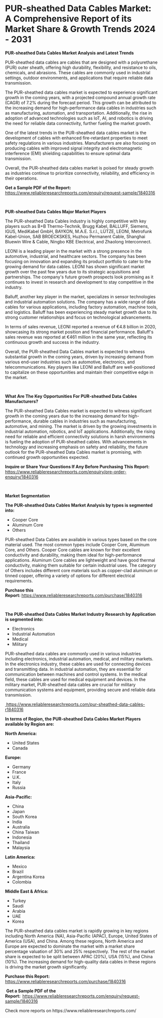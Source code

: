 <p><h1>PUR-sheathed Data Cables Market: A Comprehensive Report of its Market Share & Growth Trends 2024 - 2031</h1></p><p><strong>PUR-sheathed Data Cables Market Analysis and Latest Trends</strong></p>
<p><p>PUR-sheathed data cables are cables that are designed with a polyurethane (PUR) outer sheath, offering high durability, flexibility, and resistance to oils, chemicals, and abrasions. These cables are commonly used in industrial settings, outdoor environments, and applications that require reliable data transmission.</p><p>The PUR-sheathed data cables market is expected to experience significant growth in the coming years, with a projected compound annual growth rate (CAGR) of 7.2% during the forecast period. This growth can be attributed to the increasing demand for high-performance data cables in industries such as manufacturing, automation, and transportation. Additionally, the rise in adoption of advanced technologies such as IoT, AI, and robotics is driving the need for reliable data connectivity, further fueling the market growth.</p><p>One of the latest trends in the PUR-sheathed data cables market is the development of cables with enhanced fire-retardant properties to meet safety regulations in various industries. Manufacturers are also focusing on producing cables with improved signal integrity and electromagnetic interference (EMI) shielding capabilities to ensure optimal data transmission.</p><p>Overall, the PUR-sheathed data cables market is poised for steady growth as industries continue to prioritize connectivity, reliability, and efficiency in their operations.</p></p>
<p><strong>Get a Sample PDF of the Report:&nbsp;</strong> <a href="https://www.reliableresearchreports.com/enquiry/request-sample/1840316">https://www.reliableresearchreports.com/enquiry/request-sample/1840316</a></p>
<p>&nbsp;</p>
<p><strong>PUR-sheathed Data Cables Major Market Players</strong></p>
<p><p>The PUR-sheathed Data Cables industry is highly competitive with key players such as B+B Thermo-Technik, Brugg Kabel, BALLUFF, Siemens, IGUS, MediKabel GmbH, BAYKON, M.A.E. S.r.l., LÜTZE, LEONI, Metrofunk Kabel-Union, SAB BROECKSKES, Huzhou Permanent Cable, Shanghai Bluewin Wire & Cable, Ningbo KBE Electrical, and Zhaolong Interconnect.</p><p>LEONI is a leading player in the market with a strong presence in the automotive, industrial, and healthcare sectors. The company has been focusing on innovation and expanding its product portfolio to cater to the growing demand for data cables. LEONI has shown significant market growth over the past few years due to its strategic acquisitions and partnerships. The company's future growth prospects look promising as it continues to invest in research and development to stay competitive in the industry.</p><p>Balluff, another key player in the market, specializes in sensor technologies and industrial automation solutions. The company has a wide range of data cables for various applications, including factory automation, machine tools, and logistics. Balluff has been experiencing steady market growth due to its strong customer relationships and focus on technological advancements.</p><p>In terms of sales revenue, LEONI reported a revenue of €4.8 billion in 2020, showcasing its strong market position and financial performance. Balluff's sales revenue was reported at €461 million in the same year, reflecting its continuous growth and success in the industry.</p><p>Overall, the PUR-sheathed Data Cables market is expected to witness substantial growth in the coming years, driven by increasing demand from various end-user industries such as automotive, electronics, and telecommunications. Key players like LEONI and Balluff are well-positioned to capitalize on these opportunities and maintain their competitive edge in the market.</p></p>
<p>&nbsp;</p>
<p><strong>What Are The Key Opportunities For PUR-sheathed Data Cables Manufacturers?</strong></p>
<p><p>The PUR-sheathed Data Cables market is expected to witness significant growth in the coming years due to the increasing demand for high-performance, durable cables in industries such as manufacturing, automotive, and mining. The market is driven by the growing investments in industrial automation, robotics, and IoT applications. Additionally, the rising need for reliable and efficient connectivity solutions in harsh environments is fueling the adoption of PUR-sheathed cables. With advancements in technology and increasing emphasis on safety and reliability, the future outlook for the PUR-sheathed Data Cables market is promising, with continued growth opportunities expected.</p></p>
<p><strong>Inquire or Share Your Questions If Any Before Purchasing This Report:</strong> <a href="https://www.reliableresearchreports.com/enquiry/pre-order-enquiry/1840316">https://www.reliableresearchreports.com/enquiry/pre-order-enquiry/1840316</a></p>
<p>&nbsp;</p>
<p><strong>Market Segmentation</strong></p>
<p><strong>The PUR-sheathed Data Cables Market Analysis by types is segmented into:</strong></p>
<p><ul><li>Cooper Core</li><li>Aluminum Core</li><li>Others</li></ul></p>
<p><p>PUR-sheathed Data Cables are available in various types based on the core material used. The most common types include Cooper Core, Aluminum Core, and Others. Cooper Core cables are known for their excellent conductivity and durability, making them ideal for high-performance applications. Aluminum Core cables are lightweight and have good thermal conductivity, making them suitable for certain industrial uses. The category of Others includes different core materials such as copper-clad aluminum or tinned copper, offering a variety of options for different electrical requirements.</p></p>
<p><strong>Purchase this Report:&nbsp;</strong><a href="https://www.reliableresearchreports.com/purchase/1840316">https://www.reliableresearchreports.com/purchase/1840316</a></p>
<p>&nbsp;</p>
<p><strong>The PUR-sheathed Data Cables Market Industry Research by Application is segmented into:</strong></p>
<p><ul><li>Electronics</li><li>Industrial Automation</li><li>Medical</li><li>Military</li></ul></p>
<p><p>PUR-sheathed data cables are commonly used in various industries including electronics, industrial automation, medical, and military markets. In the electronics industry, these cables are used for connecting devices and transmitting data. In industrial automation, they are essential for communication between machines and control systems. In the medical field, these cables are used for medical equipment and devices. In the military market, PUR-sheathed data cables are crucial for military communication systems and equipment, providing secure and reliable data transmission.</p></p>
<p><a href="https://www.reliableresearchreports.com/pur-sheathed-data-cables-r1840316">&nbsp;https://www.reliableresearchreports.com/pur-sheathed-data-cables-r1840316</a></p>
<p><strong>In terms of Region, the PUR-sheathed Data Cables Market Players available by Region are:</strong></p>
<p>
    <p> <strong> North America: </strong>
        <ul>
            <li>United States</li>
            <li>Canada</li>
        </ul>
        </p> 
    <p> <strong> Europe: </strong>
        <ul>
            <li>Germany</li>
            <li>France</li>
            <li>U.K.</li>
            <li>Italy</li>
            <li>Russia</li>
        </ul>
        </p> 
    <p> <strong> Asia-Pacific: </strong>
        <ul>
            <li>China</li>
            <li>Japan</li>
            <li>South Korea</li>
            <li>India</li>
            <li>Australia</li>
            <li>China Taiwan</li>
            <li>Indonesia</li>
            <li>Thailand</li>
            <li>Malaysia</li>
        </ul>
        </p> 
    <p> <strong> Latin America: </strong>
        <ul>
            <li>Mexico</li>
            <li>Brazil</li>
            <li>Argentina Korea</li>
            <li>Colombia</li>
        </ul>
        </p> 
    <p> <strong> Middle East & Africa: </strong>
        <ul>
            <li>Turkey</li>
            <li>Saudi</li>
            <li>Arabia</li>
            <li>UAE</li>
            <li>Korea</li>
        </ul>
    </p>
    </p>
<p><p>The PUR-sheathed data cables market is rapidly growing in key regions including North America (NA), Asia-Pacific (APAC), Europe, United States of America (USA), and China. Among these regions, North America and Europe are expected to dominate the market with a market share percentage valuation of 30% and 25% respectively. The rest of the market share is expected to be split between APAC (20%), USA (15%), and China (10%). The increasing demand for high-quality data cables in these regions is driving the market growth significantly.</p></p>
<p><strong>Purchase this Report: </strong><a href="https://www.reliableresearchreports.com/purchase/1840316">https://www.reliableresearchreports.com/purchase/1840316</a></p>
<p>&nbsp;<strong>Get a Sample PDF of the Report:&nbsp;&nbsp;</strong><a href="https://www.reliableresearchreports.com/enquiry/request-sample/1840316">https://www.reliableresearchreports.com/enquiry/request-sample/1840316</a></p>
<p><strong></strong></p>
<p>Check more reports on https://www.reliableresearchreports.com/</p>